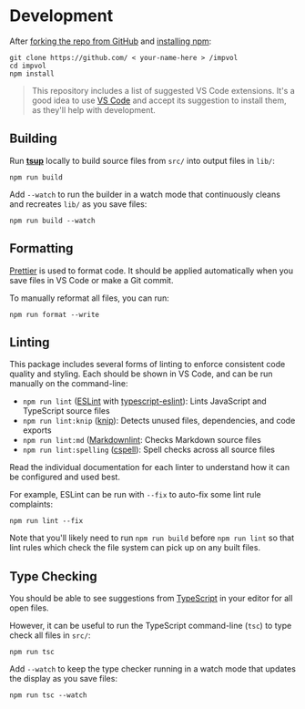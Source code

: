 # Development

After [forking the repo from GitHub](https://help.github.com/articles/fork-a-repo) and [installing npm](https://npm.io/installation):

```shell
git clone https://github.com/ < your-name-here > /impvol
cd impvol
npm install
```

> This repository includes a list of suggested VS Code extensions.
> It's a good idea to use [VS Code](https://code.visualstudio.com) and accept its suggestion to install them, as they'll help with development.

## Building

Run [**tsup**](https://tsup.egoist.dev) locally to build source files from `src/` into output files in `lib/`:

```shell
npm run build
```

Add `--watch` to run the builder in a watch mode that continuously cleans and recreates `lib/` as you save files:

```shell
npm run build --watch
```

## Formatting

[Prettier](https://prettier.io) is used to format code.
It should be applied automatically when you save files in VS Code or make a Git commit.

To manually reformat all files, you can run:

```shell
npm run format --write
```

## Linting

This package includes several forms of linting to enforce consistent code quality and styling.
Each should be shown in VS Code, and can be run manually on the command-line:

- `npm run lint` ([ESLint](https://eslint.org) with [typescript-eslint](https://typescript-eslint.io)): Lints JavaScript and TypeScript source files
- `npm run lint:knip` ([knip](https://github.com/webpro/knip)): Detects unused files, dependencies, and code exports
- `npm run lint:md` ([Markdownlint](https://github.com/DavidAnson/markdownlint): Checks Markdown source files
- `npm run lint:spelling` ([cspell](https://cspell.org)): Spell checks across all source files

Read the individual documentation for each linter to understand how it can be configured and used best.

For example, ESLint can be run with `--fix` to auto-fix some lint rule complaints:

```shell
npm run lint --fix
```

Note that you'll likely need to run `npm run build` before `npm run lint` so that lint rules which check the file system can pick up on any built files.

## Type Checking

You should be able to see suggestions from [TypeScript](https://typescriptlang.org) in your editor for all open files.

However, it can be useful to run the TypeScript command-line (`tsc`) to type check all files in `src/`:

```shell
npm run tsc
```

Add `--watch` to keep the type checker running in a watch mode that updates the display as you save files:

```shell
npm run tsc --watch
```
